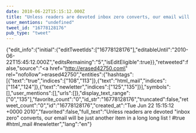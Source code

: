 ```yaml
---
date: 2010-06-22T15:15:12.000Z
title: "Unless readers are devoted inbox zero converts, our email will be just another item in a long long list ! #true #html_mail #newletter″"
user_mentions: "undefined"
tweet_id: "16778128176"
pub_type: "tweet"
---
```

{"edit_info":{"initial":{"editTweetIds":["16778128176"],"editableUntil":"2010-06-22T15:45:12.000Z","editsRemaining":"5","isEditEligible":true}},"retweeted":false,"source":"<a href=\"http://erased42750.com\" rel=\"nofollow\">erased42750</a>","entities":{"hashtags":[{"text":"true","indices":["108","113"]},{"text":"html_mail","indices":["114","124"]},{"text":"newletter","indices":["125","135"]}],"symbols":[],"user_mentions":[],"urls":[]},"display_text_range":["0","135"],"favorite_count":"0","id_str":"16778128176","truncated":false,"retweet_count":"0","id":"16778128176","created_at":"Tue Jun 22 15:15:12 +0000 2010","favorited":false,"full_text":"Unless readers are devoted \"inbox zero\" converts, our email will be just another item in a long long list ! #true #html_mail #newletter","lang":"en"}
